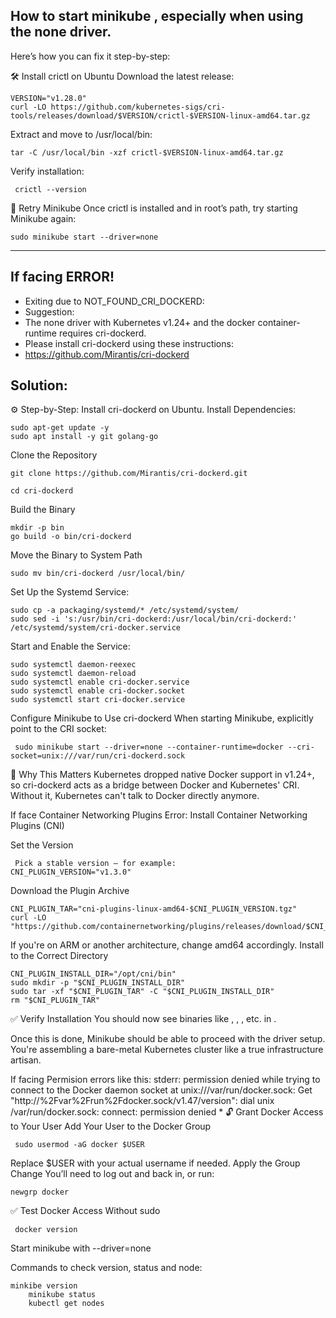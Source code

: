 
How to start minikube , especially when using the none driver.
---------------------------------------------------------------

Here’s how you can fix it step-by-step:

🛠️ Install crictl on Ubuntu
 Download the latest release:

	VERSION="v1.28.0"
	curl -LO https://github.com/kubernetes-sigs/cri-tools/releases/download/$VERSION/crictl-$VERSION-linux-amd64.tar.gz

Extract and move to /usr/local/bin:
	
	tar -C /usr/local/bin -xzf crictl-$VERSION-linux-amd64.tar.gz

Verify installation:
  
	 crictl --version

🔁 Retry Minikube
Once crictl is installed and in root’s path, try starting Minikube again:

	sudo minikube start --driver=none

-----------------------------------------------------------------------------------------
If facing ERROR!
-----------------------------------------------------------------------------------------
- Exiting due to NOT_FOUND_CRI_DOCKERD:
- Suggestion:
- The none driver with Kubernetes v1.24+ and the docker container-runtime requires cri-dockerd.
- Please install cri-dockerd using these instructions:
- https://github.com/Mirantis/cri-dockerd
  
Solution:
----------
⚙️ Step-by-Step: Install cri-dockerd on Ubuntu.
 Install Dependencies: 

	sudo apt-get update -y
	sudo apt install -y git golang-go


 Clone the Repository

	git clone https://github.com/Mirantis/cri-dockerd.git
	
	cd cri-dockerd

 Build the Binary

	mkdir -p bin
	go build -o bin/cri-dockerd
 
 Move the Binary to System Path
  
  	sudo mv bin/cri-dockerd /usr/local/bin/

 Set Up the Systemd Service:

    sudo cp -a packaging/systemd/* /etc/systemd/system/
    sudo sed -i 's:/usr/bin/cri-dockerd:/usr/local/bin/cri-dockerd:' /etc/systemd/system/cri-docker.service

Start and Enable the Service:

	sudo systemctl daemon-reexec
    sudo systemctl daemon-reload
	sudo systemctl enable cri-docker.service
	sudo systemctl enable cri-docker.socket
	sudo systemctl start cri-docker.service

Configure Minikube to Use cri-dockerd
When starting Minikube, explicitly point to the CRI socket:

     sudo minikube start --driver=none --container-runtime=docker --cri-socket=unix:///var/run/cri-dockerd.sock

🧠 Why This Matters
Kubernetes dropped native Docker support in v1.24+, so cri-dockerd acts as a bridge between Docker and Kubernetes' CRI. Without it, Kubernetes can't talk to Docker directly anymore.

If face Container Networking Plugins Error:
Install Container Networking Plugins (CNI)

Set the Version
   
     Pick a stable version — for example:
	CNI_PLUGIN_VERSION="v1.3.0"

 Download the Plugin Archive

	CNI_PLUGIN_TAR="cni-plugins-linux-amd64-$CNI_PLUGIN_VERSION.tgz"
	curl -LO "https://github.com/containernetworking/plugins/releases/download/$CNI_PLUGIN_VERSION/$CNI_PLUGIN_TAR"

If you're on ARM or another architecture, change amd64 accordingly.
Install to the Correct Directory
	
	CNI_PLUGIN_INSTALL_DIR="/opt/cni/bin"
	sudo mkdir -p "$CNI_PLUGIN_INSTALL_DIR"
	sudo tar -xf "$CNI_PLUGIN_TAR" -C "$CNI_PLUGIN_INSTALL_DIR"
	rm "$CNI_PLUGIN_TAR"

✅ Verify Installation
You should now see binaries like , , , etc. in .

Once this is done, Minikube should be able to proceed with the  driver setup. You're assembling a bare-metal Kubernetes cluster like a true infrastructure artisan.

If facing Permision errors like this:
stderr: permission denied while trying to connect to the Docker daemon socket at unix:///var/run/docker.sock: Get "http://%2Fvar%2Frun%2Fdocker.sock/v1.47/version": dial unix /var/run/docker.sock: connect: permission denied
*
🔓 Grant Docker Access to Your User
 Add Your User to the Docker Group
     
	 sudo usermod -aG docker $USER

Replace $USER with your actual username if needed.
Apply the Group Change
You’ll need to log out and back in, or run:
 
	newgrp docker

✅ Test Docker Access Without sudo
 
     docker version

Start minikube with --driver=none

Commands to check version, status and node:
 
	minkibe version
        minikube status
        kubectl get nodes 
